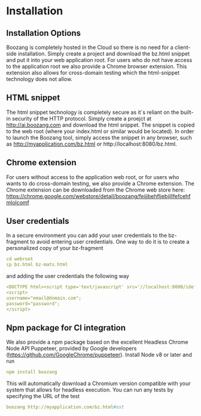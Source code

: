 Installation
============

Installation Options
------------
Boozang is completely hosted in the Cloud so there is no need for a client-side installation. Simply create a project and download the bz.html snippet and put it into your web application root. For users who do not have access to the application root we also provide a Chrome browser extension. This extension also allows for cross-domain testing which the html-snippet technology does not allow.

HTML snippet
---------------
The html snippet technology is completely secure as it´s reliant on the built-in security of the HTTP protocol. Simply create a proejct at http://ai.boozang.com and download the html snippet. The snippet is copied to the web root (where your index.html or similar would be located). In order to launch the Boozang tool, simply access the snippet in any browser, such as http://myapplication.com/bz.html or http://localhost:8080/bz.html. 

Chrome extension
---------------
For users without access to the application web root, or for users who wants to do cross-domain testing, we also provide a Chrome extension. The Chrome extension can be downloaded from the Chrome web store here: https://chrome.google.com/webstore/detail/boozang/feijjbehfljebjillfefcehfmlolcomf

User credentials
-----------------------------
In a secure environment you can add your user credentials to the bz-fragment to avoid entering user credentials. One way to do it is to create a personalized copy of your bz-fragment

```yaml
cd webroot
cp bz.html bz-mats.html
```
and adding the user credentials the following way
```yaml
<DOCTYPE html><script type='text/javascript' src='//localhost:8000/ide?id=5a0478cd4f69270984c529a3'></script>
<script>
username="email@domain.com";
password="password";
</script>
```

Npm package for CI integration
-----------------------------
We also provide a npm package based on the excellent Headless Chrome Node API  Puppeteer, provided by Google developers (https://github.com/GoogleChrome/puppeteer). Install Node v8 or later and run 

```yaml
npm install boozang
```
This will automatically download a Chromium version compatible with your system that allows for headless execution. You can run any tests by specifying the URL of the test 

```yaml
boozang http://myapplication.com/bz.html#ost
```
